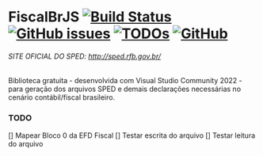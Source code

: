# FiscalBrJS [![Build Status](https://github.com/orochasamuel/fiscalbr-js/actions/workflows/typescript.yml/badge.svg)](https://github.com/orochasamuel/fiscalbr-net/actions/workflows/typescript.yml) [![GitHub issues](https://img.shields.io/github/issues/orochasamuel/fiscalbr-js)](https://github.com/orochasamuel/fiscalbr-js/issues) [![TODOs](https://badgen.net/https/api.tickgit.com/badgen/github.com/orochasamuel/fiscalbr-js)](https://www.tickgit.com/browse?repo=github.com/orochasamuel/fiscalbr-js) [![GitHub](https://img.shields.io/github/license/orochasamuel/fiscalbr-js)](https://github.com/orochasamuel/fiscalbr-js/blob/main/LICENSE)

###### SITE OFICIAL DO SPED: http://sped.rfb.gov.br/
Biblioteca gratuita  - desenvolvida com Visual Studio Community 2022 - para geração dos arquivos SPED e demais declarações necessárias no cenário contábil/fiscal brasileiro.


### TODO

[] Mapear Bloco 0 da EFD Fiscal
[] Testar escrita do arquivo
[] Testar leitura do arquivo
